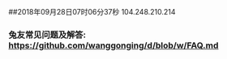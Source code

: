 ##2018年09月28日07时06分37秒 104.248.210.214
### 兔友常见问题及解答: https://github.com/wanggonging/d/blob/w/FAQ.md
